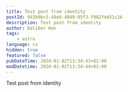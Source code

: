 ```yaml
---
title: Test post from identity
postId: 943b9bc5-49e8-4849-95f3-f982f4d51c24
description: Test post from identity
author: Dalibor Hon
tags:
    - astro
language: cs
hidden: true
featured: false
pubDateTime: 2024-01-02T13:34:43+01:00
modDatetime: 2024-01-02T13:34:44+01:00
---
```


Test post from identity
